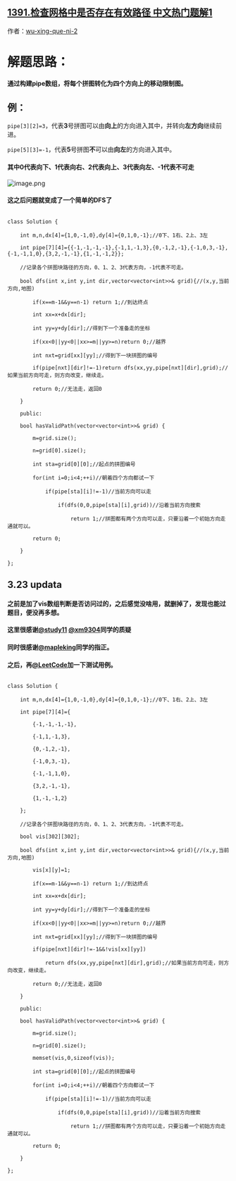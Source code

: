 ## [1391.检查网格中是否存在有效路径 中文热门题解1](https://leetcode.cn/problems/check-if-there-is-a-valid-path-in-a-grid/solutions/100000/cdfsjie-fa-rong-yi-li-jie-dai-ma-duan-zhu-shi-duo-)

作者：[wu-xing-que-ni-2](https://leetcode.cn/u/wu-xing-que-ni-2)

# 解题思路：
#### 通过构建pipe数组，将每个拼图转化为四个方向上的移动限制图。
## 例：
 `pipe[3][2]=3`，代表**3**号拼图可以由**向上**的方向进入其中，并转向**左方向**继续前进。

 `pipe[5][3]=-1`，代表**5**号拼图**不**可以由**向左**的方向进入其中。
#### 其中0代表向下、1代表向右、2代表向上、3代表向左、-1代表不可走
![image.png](https://pic.leetcode-cn.com/7c804303caa225af4c51286c17653ee4f7f0ffff869d05fc364a645ab7683d8a-image.png)
#### 这之后问题就变成了一个简单的DFS了
```
class Solution {
    int m,n,dx[4]={1,0,-1,0},dy[4]={0,1,0,-1};//0下、1右、2上、3左
    int pipe[7][4]={{-1,-1,-1,-1},{-1,1,-1,3},{0,-1,2,-1},{-1,0,3,-1},{-1,-1,1,0},{3,2,-1,-1},{1,-1,-1,2}};
    //记录各个拼图块路径的方向，0、1、2、3代表方向，-1代表不可走。
    bool dfs(int x,int y,int dir,vector<vector<int>>& grid){//(x,y,当前方向,地图)
        if(x==m-1&&y==n-1) return 1;//到达终点
        int xx=x+dx[dir];
        int yy=y+dy[dir];//得到下一个准备走的坐标
        if(xx<0||yy<0||xx>=m||yy>=n)return 0;//越界
        int nxt=grid[xx][yy];//得到下一块拼图的编号
        if(pipe[nxt][dir]!=-1)return dfs(xx,yy,pipe[nxt][dir],grid);//如果当前方向可走，则方向改变，继续走。
        return 0;//无法走，返回0
    }
    public:
    bool hasValidPath(vector<vector<int>>& grid) {    
        m=grid.size();
        n=grid[0].size();
        int sta=grid[0][0];//起点的拼图编号
        for(int i=0;i<4;++i)//朝着四个方向都试一下
            if(pipe[sta][i]!=-1)//当前方向可以走
                if(dfs(0,0,pipe[sta][i],grid))//沿着当前方向搜索
                    return 1;//拼图都有两个方向可以走，只要沿着一个初始方向走通就可以。
        return 0;
    }
};
```

## 3.23 updata
#### 之前是加了vis数组判断是否访问过的，之后感觉没啥用，就删掉了，发现也能过题目，便没再多想。
#### 这里很感谢[@study11](/u/study11/) [@xm9304](/u/xm9304/)同学的质疑
#### 同时很感谢[@mapleking](/u/mapleking/)同学的指正。
#### 之后，再[@LeetCode](/u/leetcode/)加一下测试用例。


```
class Solution {
    int m,n,dx[4]={1,0,-1,0},dy[4]={0,1,0,-1};//0下、1右、2上、3左
    int pipe[7][4]={
        {-1,-1,-1,-1},
        {-1,1,-1,3},
        {0,-1,2,-1},
        {-1,0,3,-1},
        {-1,-1,1,0},
        {3,2,-1,-1},
        {1,-1,-1,2}
    };
    //记录各个拼图块路径的方向，0、1、2、3代表方向，-1代表不可走。
    bool vis[302][302];
    bool dfs(int x,int y,int dir,vector<vector<int>>& grid){//(x,y,当前方向,地图)
        vis[x][y]=1;
        if(x==m-1&&y==n-1) return 1;//到达终点
        int xx=x+dx[dir];
        int yy=y+dy[dir];//得到下一个准备走的坐标
        if(xx<0||yy<0||xx>=m||yy>=n)return 0;//越界
        int nxt=grid[xx][yy];//得到下一块拼图的编号
        if(pipe[nxt][dir]!=-1&&!vis[xx][yy])
            return dfs(xx,yy,pipe[nxt][dir],grid);//如果当前方向可走，则方向改变，继续走。
        return 0;//无法走，返回0
    }
    public:
    bool hasValidPath(vector<vector<int>>& grid) {    
        m=grid.size();
        n=grid[0].size();
        memset(vis,0,sizeof(vis));
        int sta=grid[0][0];//起点的拼图编号
        for(int i=0;i<4;++i)//朝着四个方向都试一下
            if(pipe[sta][i]!=-1)//当前方向可以走
                if(dfs(0,0,pipe[sta][i],grid))//沿着当前方向搜索
                    return 1;//拼图都有两个方向可以走，只要沿着一个初始方向走通就可以。
        return 0;
    }
};
```
